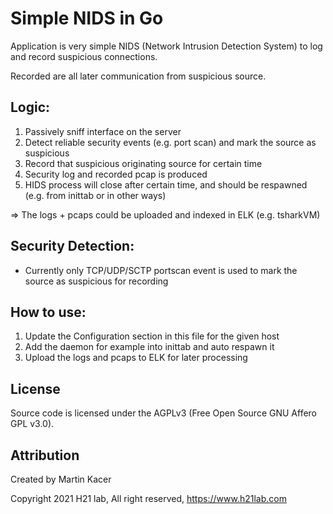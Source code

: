 # Simple NIDS in Go

Application is very simple NIDS (Network Intrusion Detection System) to log and record suspicious connections.

Recorded are all later communication from suspicious source.

## Logic:
1. Passively sniff interface on the server
2. Detect reliable security events (e.g. port scan) and mark the source as suspicious
3. Record that suspicious originating source for certain time
4. Security log and recorded pcap is produced
5. HIDS process will close after certain time, and should be respawned  (e.g. from inittab or in other ways)

=> The logs + pcaps could be uploaded and indexed in ELK (e.g. tsharkVM)	

## Security Detection:
* Currently only TCP/UDP/SCTP portscan event is used to mark the source as suspicious for recording

## How to use:
1. Update the Configuration section in this file for the given host
2. Add the daemon for example into inittab and auto respawn it
3. Upload the logs and pcaps to ELK for later processing


## License
Source code is licensed under the AGPLv3 (Free Open Source GNU Affero GPL v3.0).

## Attribution
Created by Martin Kacer

Copyright 2021 H21 lab, All right reserved, https://www.h21lab.com
